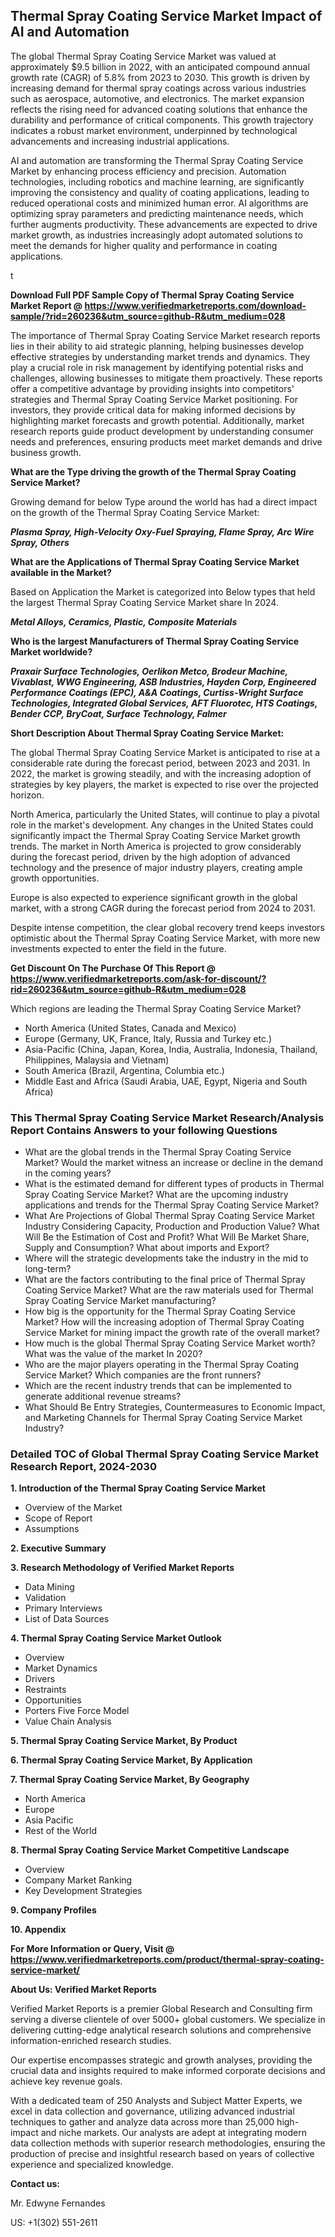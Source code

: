<h2>Thermal Spray Coating Service Market Impact of AI and Automation</h2><p>The global Thermal Spray Coating Service Market was valued at approximately $9.5 billion in 2022, with an anticipated compound annual growth rate (CAGR) of 5.8% from 2023 to 2030. This growth is driven by increasing demand for thermal spray coatings across various industries such as aerospace, automotive, and electronics. The market expansion reflects the rising need for advanced coating solutions that enhance the durability and performance of critical components. This growth trajectory indicates a robust market environment, underpinned by technological advancements and increasing industrial applications.</p><p>AI and automation are transforming the Thermal Spray Coating Service Market by enhancing process efficiency and precision. Automation technologies, including robotics and machine learning, are significantly improving the consistency and quality of coating applications, leading to reduced operational costs and minimized human error. AI algorithms are optimizing spray parameters and predicting maintenance needs, which further augments productivity. These advancements are expected to drive market growth, as industries increasingly adopt automated solutions to meet the demands for higher quality and performance in coating applications.</p>t</p><p id="" class=""><strong>Download Full PDF Sample Copy of Thermal Spray Coating Service Market Report @ <a href="https://www.verifiedmarketreports.com/download-sample/?rid=260236&utm_source=github-R&utm_medium=028" target="_blank">https://www.verifiedmarketreports.com/download-sample/?rid=260236&utm_source=github-R&utm_medium=028</a></strong></p><p>The importance of&nbsp;Thermal Spray Coating Service Market research reports lies in their ability to aid strategic planning, helping businesses develop effective strategies by understanding market trends and dynamics. They play a crucial role in risk management by identifying potential risks and challenges, allowing businesses to mitigate them proactively. These reports offer a competitive advantage by providing insights into competitors' strategies and Thermal Spray Coating Service Market positioning. For investors, they provide critical data for making informed decisions by highlighting market forecasts and growth potential. Additionally, market research reports guide product development by understanding consumer needs and preferences, ensuring products meet market demands and drive business growth.</p><p><strong>What are the&nbsp;Type driving the growth of the Thermal Spray Coating Service Market?</strong></p><p id="" class="">Growing demand for below Type around the world has had a direct impact on the growth of the Thermal Spray Coating Service Market:</p><em><strong>Plasma Spray, High-Velocity Oxy-Fuel Spraying, Flame Spray, Arc Wire Spray, Others</strong></em></p><strong>What are the&nbsp;Applications&nbsp;of Thermal Spray Coating Service Market available in the Market?</strong></p><p id="" class="">Based on Application the Market is categorized into Below types that held the largest Thermal Spray Coating Service Market share In 2024.</p><em><strong>Metal Alloys, Ceramics, Plastic, Composite Materials</strong></em></p><strong>Who is the largest Manufacturers of Thermal Spray Coating Service Market worldwide?</strong></p><p><em><strong>Praxair Surface Technologies, Oerlikon Metco, Brodeur Machine, Vivablast, WWG Engineering, ASB Industries, Hayden Corp, Engineered Performance Coatings (EPC), A&A Coatings, Curtiss-Wright Surface Technologies, Integrated Global Services, AFT Fluorotec, HTS Coatings, Bender CCP, BryCoat, Surface Technology, Falmer</strong></em></p><p id="" class=""><strong>Short Description About Thermal Spray Coating Service Market:</strong></p><p>The global Thermal Spray Coating Service Market is anticipated to rise at a considerable rate during the forecast period, between 2023 and 2031. In 2022, the market is growing steadily, and with the increasing adoption of strategies by key players, the market is expected to rise over the projected horizon.</p><p>North America, particularly the United States, will continue to play a pivotal role in the market's development. Any changes in the United States could significantly impact the Thermal Spray Coating Service Market growth trends. The market in North America is projected to grow considerably during the forecast period, driven by the high adoption of advanced technology and the presence of major industry players, creating ample growth opportunities.</p><p>Europe is also expected to experience significant growth in the global market, with a strong CAGR during the forecast period from 2024 to 2031.</p><p>Despite intense competition, the clear global recovery trend keeps investors optimistic about the Thermal Spray Coating Service Market, with more new investments expected to enter the field in the future.</p><p id="" class=""><strong>Get Discount On The Purchase Of This Report @ <a href="https://www.verifiedmarketreports.com/ask-for-discount/?rid=260236&utm_source=github-R&utm_medium=028" target="_blank">https://www.verifiedmarketreports.com/ask-for-discount/?rid=260236&utm_source=github-R&utm_medium=028</a></strong></p>Which regions are leading the Thermal Spray Coating Service Market?</p><ul><li>North America (United States, Canada and Mexico)</li><li>Europe (Germany, UK, France, Italy, Russia and Turkey etc.)</li><li>Asia-Pacific (China, Japan, Korea, India, Australia, Indonesia, Thailand, Philippines, Malaysia and Vietnam)</li><li>South America (Brazil, Argentina, Columbia etc.)</li><li>Middle East and Africa (Saudi Arabia, UAE, Egypt, Nigeria and South Africa)</li></ul><h3 id="" class="">This Thermal Spray Coating Service Market Research/Analysis Report Contains Answers to your following Questions</h3><ul><li>What are the global trends in the Thermal Spray Coating Service Market? Would the market witness an increase or decline in the demand in the coming years?</li><li>What is the estimated demand for different types of products in Thermal Spray Coating Service Market? What are the upcoming industry applications and trends for the Thermal Spray Coating Service Market?</li><li>What Are Projections of Global Thermal Spray Coating Service Market Industry Considering Capacity, Production and Production Value? What Will Be the Estimation of Cost and Profit? What Will Be Market Share, Supply and Consumption? What about imports and Export?</li><li>Where will the strategic developments take the industry in the mid to long-term?</li><li>What are the factors contributing to the final price of Thermal Spray Coating Service Market? What are the raw materials used for Thermal Spray Coating Service Market manufacturing?</li><li>How big is the opportunity for the Thermal Spray Coating Service Market? How will the increasing adoption of Thermal Spray Coating Service Market for mining impact the growth rate of the overall market?</li><li>How much is the global Thermal Spray Coating Service Market worth? What was the value of the market In 2020?</li><li>Who are the major players operating in the Thermal Spray Coating Service Market? Which companies are the front runners?</li><li>Which are the recent industry trends that can be implemented to generate additional revenue streams?</li><li>What Should Be Entry Strategies, Countermeasures to Economic Impact, and Marketing Channels for Thermal Spray Coating Service Market Industry?</li></ul><h3 id="" class="">Detailed TOC of Global Thermal Spray Coating Service Market Research Report, 2024-2030</h3><p id="" class=""><strong>1. Introduction of the Thermal Spray Coating Service Market</strong></p><ul><li>Overview of the Market</li><li>Scope of Report</li><li>Assumptions</li></ul><p id="" class=""><strong>2. Executive Summary</strong></p><p id="" class=""><strong>3. Research Methodology of Verified Market Reports</strong></p><ul><li>Data Mining</li><li>Validation</li><li>Primary Interviews</li><li>List of Data Sources</li></ul><p id="" class=""><strong>4. Thermal Spray Coating Service Market Outlook</strong></p><ul><li>Overview</li><li>Market Dynamics</li><li>Drivers</li><li>Restraints</li><li>Opportunities</li><li>Porters Five Force Model</li><li>Value Chain Analysis</li></ul><p id="" class=""><strong>5. Thermal Spray Coating Service Market, By Product</strong></p><p id="" class=""><strong>6. Thermal Spray Coating Service Market, By Application</strong></p><p id="" class=""><strong>7. Thermal Spray Coating Service Market, By Geography</strong></p><ul><li>North America</li><li>Europe</li><li>Asia Pacific</li><li>Rest of the World</li></ul><p id="" class=""><strong>8. Thermal Spray Coating Service Market Competitive Landscape</strong></p><ul><li>Overview</li><li>Company Market Ranking</li><li>Key Development Strategies</li></ul><p id="" class=""><strong>9. Company Profiles</strong></p><p id="" class=""><strong>10. Appendix</strong></p><p id="" class=""><strong>For More Information or Query, Visit @ <a href="https://www.verifiedmarketreports.com/product/thermal-spray-coating-service-market/" target="_blank">https://www.verifiedmarketreports.com/product/thermal-spray-coating-service-market/</a></strong></p><p id="" class=""><strong>About Us: Verified Market Reports</strong></p><p id="" class="">Verified Market Reports is a premier Global Research and Consulting firm serving a diverse clientele of over 5000+ global customers. We specialize in delivering cutting-edge analytical research solutions and comprehensive information-enriched research studies.</p><p id="" class="">Our expertise encompasses strategic and growth analyses, providing the crucial data and insights required to make informed corporate decisions and achieve key revenue goals.</p><p id="" class="">With a dedicated team of 250 Analysts and Subject Matter Experts, we excel in data collection and governance, utilizing advanced industrial techniques to gather and analyze data across more than 25,000 high-impact and niche markets. Our analysts are adept at integrating modern data collection methods with superior research methodologies, ensuring the production of precise and insightful research based on years of collective experience and specialized knowledge.</p><p id="" class=""><strong>Contact us:</strong></p><p id="" class="">Mr. Edwyne Fernandes</p><p id="" class="">US: +1(302) 551-2611</p>